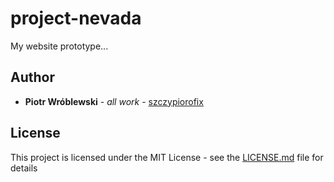 # project-nevada

My website prototype...

## Author

* **Piotr Wróblewski** - *all work* - [szczypiorofix](https://github.com/szczypiorofix)

## License

This project is licensed under the MIT License - see the [LICENSE.md](LICENSE.md) file for details